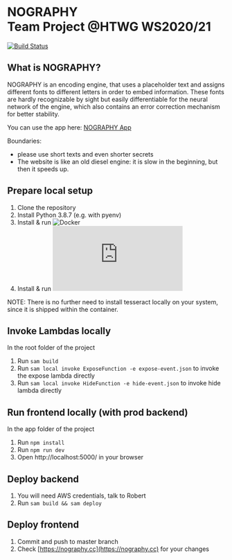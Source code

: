 # NOGRAPHY<br>Team Project @HTWG WS2020/21
[![Build Status](https://travis-ci.com/steganographie-HTWG/steganographie.svg?branch=master)](https://travis-ci.com/github/steganographie-HTWG/steganographie)

## What is NOGRAPHY?

NOGRAPHY is an encoding engine, that uses a placeholder text and assigns different fonts to different letters in order to embed information. These fonts are hardly recognizable by sight but easily differentiable for the neural network of the engine, which also contains an error correction mechanism for better stability.

You can use the app here: [NOGRAPHY App](https://nography.cc/)

Boundaries:
- please use short texts and even shorter secrets
- The website is like an old diesel engine: it is slow in the beginning, but then it speeds up.

## Prepare local setup
1. Clone the repository
2. Install Python 3.8.7 (e.g. with pyenv)
3. Install & run ![Docker](https://docs.docker.com/engine/install/)
4. Install & run ![AWS SAM](https://docs.aws.amazon.com/serverless-application-model/latest/developerguide/serverless-sam-cli-install.html)

NOTE: There is no further need to install tesseract locally on your system, since it is shipped within the container.

## Invoke Lambdas locally
In the root folder of the project

1. Run `sam build`
2. Run `sam local invoke ExposeFunction -e expose-event.json` to invoke the expose lambda directly
3. Run `sam local invoke HideFunction -e hide-event.json` to invoke hide lambda directly

## Run frontend locally (with prod backend)
In the app folder of the project

1. Run `npm install`
2. Run `npm run dev`
3. Open http://localhost:5000/ in your browser

## Deploy backend
1. You will need AWS credentials, talk to Robert
2. Run `sam build && sam deploy` 

## Deploy frontend
1. Commit and push to master branch
2. Check [https://nography.cc](https://nography.cc) for your changes